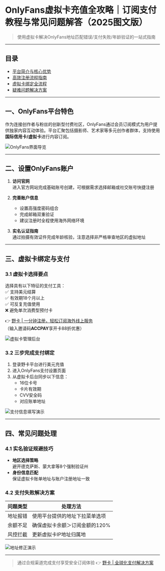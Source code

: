 # OnlyFans虚拟卡充值全攻略｜订阅支付教程与常见问题解答（2025图文版）

> 使用虚拟卡解决OnlyFans地址匹配错误/支付失败/年龄验证的一站式指南

---

## 目录
- [平台简介与核心优势](#一onlyfans平台特色)
- [高效注册流程指南](#二设置onlyfans账户)
- [虚拟卡绑定全流程](#三-虚拟卡绑定与支付)
- [疑难问题解决方案](#四常见问题处理)

---

## 一、OnlyFans平台特色
作为连接创作者与粉丝的创新型付费社区，OnlyFans通过会员订阅模式为用户提供独家内容互动体验。平台汇聚包括摄影师、艺术家等多元创作者群体，支持使用**国际信用卡/虚拟卡**进行内容订阅。

![OnlyFans界面导览](https://bbtdd.com/wp-content/uploads/img/53854835.webp)

---

## 二、设置OnlyFans账户
1. **访问官网**  
   进入官方网站完成基础账号创建，可根据需求选择邮箱或社交账号快捷注册

2. **完善账户信息**  
   - 设置高强度密码组合
   - 完成邮箱双重验证
   - 建议注册时全程使用海外网络环境

3. **实名认证指南**  
   通过拍摄有效证件完成年龄核验，注意选择非严格审查地区的虚拟地址

---

## 三、虚拟卡绑定与支付

### 3.1 虚拟卡选择要点
选择具有以下特征的支付工具：  
✅ 支持美元结算  
✅ 有效期18个月以上  
✅ 可反复充值使用  
❌ 避免单次消费型预付卡

👉 [野卡 | 一分钟注册，轻松订阅海外线上服务](https://bbtdd.com/yeka)  
（输入邀请码**ACCPAY**享开卡88折优惠）

![虚拟卡管理后台](https://bbtdd.com/wp-content/uploads/img/70775148694308.webp)

### 3.2 三步完成支付绑定
1. 登录野卡平台进行美元充值
2. 进入OnlyFans支付设置页面
3. 从虚拟卡后台同步以下信息：  
   - 16位卡号  
   - 卡片有效期  
   - CVV安全码  
   - 对应账单地址

![支付信息填写演示](https://bbtdd.com/wp-content/uploads/img/911175057604.webp)

---

## 四、常见问题处理
### 4.1 实名验证规避技巧
- **地区选择策略**  
  避开德克萨斯、蒙大拿等8个强制验证州  
- **身份信息匹配**  
  保证虚拟卡账单地址与账户注册地址一致

### 4.2 支付失败解决方案
| 问题类型 | 处理方法 |
|---------|----------|
| 地址报错 | 使用平台提供的地址下拉菜单选项 |
| 余额不足 | 确保虚拟卡余额＞订阅金额的120% |
| 风控拦截 | 更新虚拟卡IP地址归属地 |

![地址修正演示](https://bbtdd.com/wp-content/uploads/img/2761489117.webp)

---

> 通过合规渠道完成支付享受安全订阅体验 👉 [野卡 | 全球化支付解决方案](https://bbtdd.com/yeka)